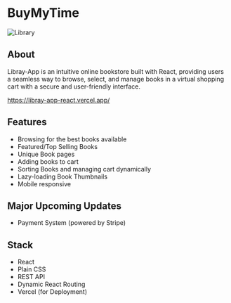 # BuyMyTime

![Library](https://github.com/devRedwan/librayApp-react/assets/24552861/3f6c08d5-762c-4fd6-96ea-edbefd190963)


## About
Libray-App is an intuitive online bookstore built with React, providing users a seamless way to browse, select, and manage books in a virtual shopping cart with a secure and user-friendly interface.

https://libray-app-react.vercel.app/

## Features
* Browsing for the best books available
* Featured/Top Selling Books
* Unique Book pages
* Adding books to cart
* Sorting Books and managing cart dynamically
* Lazy-loading Book Thumbnails
* Mobile responsive

## Major Upcoming Updates
* Payment System (powered by Stripe)

## Stack
* React
* Plain CSS
* REST API
* Dynamic React Routing
* Vercel (for Deployment)
